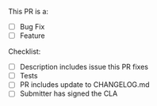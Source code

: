 <!--
  Instructions

  Please read: https://github.com/Polymer/lit-element/blob/master/CONTRIBUTING.md#contributing-pull-requests

  All code PRs must have an associated issue, tests, and update the changelog.
  Without these your PR may languish or simply be closed.
-->

<!-- Description -->
<!-- Please include "Fixes #X" so GitHub can track PRs against issues. -->

This PR is a:
- [ ] Bug Fix
- [ ] Feature

Checklist:
- [ ] Description includes issue this PR fixes
- [ ] Tests
- [ ] PR includes update to CHANGELOG.md
- [ ] Submitter has signed the CLA
